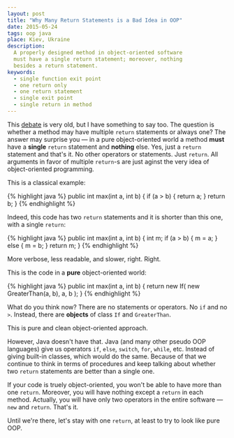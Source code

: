 ```yaml
---
layout: post
title: "Why Many Return Statements is a Bad Idea in OOP"
date: 2015-05-24
tags: oop java
place: Kiev, Ukraine
description:
  A properly designed method in object-oriented software
  must have a single return statement; moreover, nothing
  besides a return statement.
keywords:
  - single function exit point
  - one return only
  - one return statement
  - single exit point
  - single return in method
---
```


This [debate](http://programmers.stackexchange.com/questions/118703)
is very old, but I have something to say too. The question
is whether a method may have multiple `return` statements or always
one? The answer may surprise you &mdash; in a pure object-oriented
world a method **must** have a **single** `return` statement and **nothing** else.
Yes, just a `return` statement and that's it. No other operators
or statements. Just `return`. All arguments in favor of multiple
`return`-s are just aginst the very idea of object-oriented programming.

<!--more-->

This is a classical example:

{% highlight java %}
public int max(int a, int b) {
  if (a > b) {
    return a;
  }
  return b;
}
{% endhighlight %}

Indeed, this code has two `return` statements and it is shorter than this one,
with a single `return`:

{% highlight java %}
public int max(int a, int b) {
  int m;
  if (a > b) {
    m = a;
  } else {
    m = b;
  }
  return m;
}
{% endhighlight %}

More verbose, less readable, and slower, right. Right.

This is the code in a **pure** object-oriented world:

{% highlight java %}
public int max(int a, int b) {
  return new If(
    new GreaterThan(a, b),
    a, b
  );
}
{% endhighlight %}

What do you think now? There are no statements or operators. No `if` and no `>`.
Instead, there are **objects** of class `If` and `GreaterThan`.

This is pure and clean object-oriented approach.

However, Java doesn't have that. Java (and many other pseudo OOP languages)
give us operators `if`, `else`, `switch`, `for`, `while`, etc. Instead
of giving built-in classes, which would do the same. Because of that we continue
to think in terms of procedures and keep talking about whether
two `return` statements are better than a single one.

If your code is truely object-oriented, you won't be able to have more than
one `return`. Moreover, you will have nothing except a `return` in each method.
Actually, you will have only two operators in the entire
software &mdash; `new` and `return`. That's it.

Until we're there, let's stay with one `return`, at least to try to look
like pure OOP.
